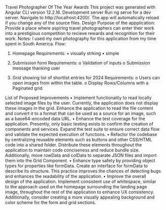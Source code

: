 Travel Photographer Of The Year Awards
This project was generated with Angular CLI version 12.2.16.
Development server
Run ng serve for a dev server. Navigate to http://localhost:4200/. The app will automatically reload if you change any of the source files.
Design
Purpose of the appplication: Provide a place where aspiring travel photographers can enter their work into a prestigious competition to recieve rewards and recognition for their work.
Notes: I used my own photography for this application from my time spent in South America.
Flow:
1.	Homepage Requirements:
•	visually strking
•	simple
 
2.	Submission form Requirements:
o	Validation of inputs
o	Submission message thanking user
   
3.	Grid showing list of shortlist entries for 2024 Requirements:
o	Users can open images from within the table.
o	Display Rows/Columns with a Paginated grid.
 
List of Proposed Improvements
•	Implement functionality to read locally selected image files by the user. Currently, the application does not display these images in the grid. Enhance the application to read the file content and convert it to a format that can be used as a source for an image, such as a base64-encoded data URL.
•	Enhance the test coverage for the application. Presently, only basic testing exists to confirm the creation of components and services. Expand the test suite to ensure correct data flow and validate the expected execution of functions.
•	Refactor the codebase by centralizing reusable elements such as buttons and other CSS/HTML code into a shared folder. Distribute these elements throughout the application to maintain code conciseness and reduce bundle size. Additionally, move rowData and colData to separate JSON files and import them into the Grid Component.
•	Enhance type safety by providing object types for properties like formData. Create an interface for formData to describe its structure. This practice improves the chances of detecting bugs and enhances the readability of the application.
•	Improve the overall design of the application. Implement consistent use of whitespace, similar to the approach used on the homepage surrounding the landing page image, throughout the rest of the application to enhance UX consistency. Additionally, consider creating a more visually appealing background and color scheme for the form and grid sections.

